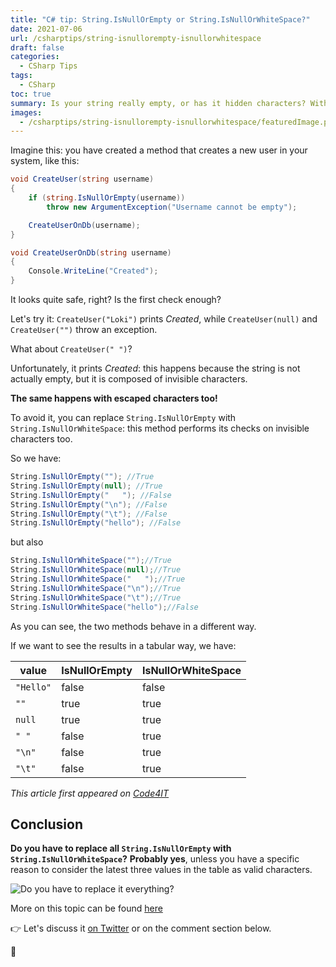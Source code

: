 ```yaml
---
title: "C# tip: String.IsNullOrEmpty or String.IsNullOrWhiteSpace?"
date: 2021-07-06
url: /csharptips/string-isnullorempty-isnullorwhitespace
draft: false
categories:
  - CSharp Tips
tags:
  - CSharp
toc: true
summary: Is your string really empty, or has it hidden characters? With String.IsNullOrEmpty and String.IsNullOrWhiteSpace you can find it
images:
  - /csharptips/string-isnullorempty-isnullorwhitespace/featuredImage.png
---
```


Imagine this: you have created a method that creates a new user in your system, like this:

```cs
void CreateUser(string username)
{
    if (string.IsNullOrEmpty(username))
        throw new ArgumentException("Username cannot be empty");

    CreateUserOnDb(username);
}

void CreateUserOnDb(string username)
{
    Console.WriteLine("Created");
}
```

It looks quite safe, right? Is the first check enough?

Let's try it: `CreateUser("Loki")` prints _Created_, while `CreateUser(null)` and `CreateUser("")` throw an exception.

What about `CreateUser(" ")`?

Unfortunately, it prints _Created_: this happens because the string is not actually empty, but it is composed of invisible characters.

**The same happens with escaped characters too!**

To avoid it, you can replace `String.IsNullOrEmpty` with `String.IsNullOrWhiteSpace`: this method performs its checks on invisible characters too.

So we have:

```cs
String.IsNullOrEmpty(""); //True
String.IsNullOrEmpty(null); //True
String.IsNullOrEmpty("   "); //False
String.IsNullOrEmpty("\n"); //False
String.IsNullOrEmpty("\t"); //False
String.IsNullOrEmpty("hello"); //False
```

but also

```cs
String.IsNullOrWhiteSpace("");//True
String.IsNullOrWhiteSpace(null);//True
String.IsNullOrWhiteSpace("   ");//True
String.IsNullOrWhiteSpace("\n");//True
String.IsNullOrWhiteSpace("\t");//True
String.IsNullOrWhiteSpace("hello");//False
```

As you can see, the two methods behave in a different way.

If we want to see the results in a tabular way, we have:

| value     | IsNullOrEmpty | IsNullOrWhiteSpace |
| --------- | ------------- | ------------------ |
| `"Hello"` | false         | false              |
| `""`      | true          | true               |
| `null`    | true          | true               |
| `" "`     | false         | true               |
| `"\n"`    | false         | true               |
| `"\t"`    | false         | true               |

_This article first appeared on [Code4IT](https://www.code4it.dev/)_

## Conclusion

**Do you have to replace all `String.IsNullOrEmpty` with `String.IsNullOrWhiteSpace`?** **Probably yes**, unless you have a specific reason to consider the latest three values in the table as valid characters.

![Do you have to replace it everything?](https://media.giphy.com/media/SVgKToBLI6S6DUye1Y/giphy.gif)

More on this topic can be found [here](https://www.code4it.dev/blog/csharp-check-if-string-is-empty "How to check if a string is really empty with C#")

👉 Let's discuss it [on Twitter](https://twitter.com/BelloneDavide/status/1335941631724429312 "Original tweet on Twitter") or on the comment section below.

🐧
